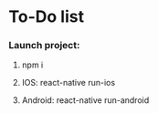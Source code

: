 # To-Do list

### Launch project:

1.  npm i

2.  IOS: react-native run-ios

3.  Android: react-native run-android
